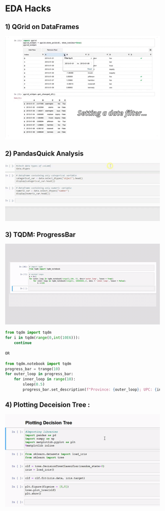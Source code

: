 # EDA Hacks

## 1) QGrid on DataFrames
![QGrid](demo_gifs/qgrid_demo.gif) 

## 2) PandasQuick Analysis
![Pandas_Quick_Analysis.gif](demo_gifs/Pandas_Quick_Analysis.gif)

## 3) TQDM: ProgressBar
![Pandas_Quick_Analysis.gif](demo_gifs/tqdm.gif)
```python
from tqdm import tqdm
for i in tqdm(range(0,int(10E6))):
    continue

OR

from tqdm.notebook import tqdm
progress_bar = trange(10)
for outer_loop in progress_bar:
    for inner_loop in range(10):
        sleep(0.5)
        progress_bar.set_description(f"Province: {outer_loop}; UPC: {inner_loop}")
```
## 4) Plotting Deceision Tree :
![Pandas_Quick_Analysis.gif](demo_gifs/deceision_tree_plot.gif)